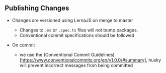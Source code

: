 ## Publishing Changes

* Changes are versioned using LernaJS on merge to master
    - Changes to `.md` or `.spec.ts` files will not bump packages.
    - Conventional commit specifications should be followed

* On commit
    - we use the (Conventional Commit Guidelines)[https://www.conventionalcommits.org/en/v1.0.0/#summary], husky will prevent incorrect messages from being committed
